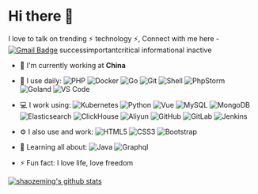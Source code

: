 # Hi there 👋

I love to talk on trending ⚡ technology ⚡,  Connect with me here -[![Gmail Badge](https://img.shields.io/badge/-szm19920426@gmail.com-c14438?style=plastic&logo=Gmail&logoColor=white&link=mailto:szm19920426@gmail.com)](mailto:szm19920426@gmail.com)
successimportantcritical informational inactive
- 🏢 I'm currently working at **China**
- 🚀 I use daily:
  ![PHP](https://img.shields.io/badge/-php-394989?style=plastic&logo=php)
  ![Docker](https://img.shields.io/badge/-Docker-8fcfd1?style=plastic&logo=docker)
  ![Go](https://img.shields.io/badge/-Go-9cf?style=plastic&logo=go)
  ![Git](https://img.shields.io/badge/-Git-black?style=plastic&logo=git)
  ![Shell](https://img.shields.io/badge/-Shell-blasck?style=plastic&logo=Shell)
  ![PhpStorm](https://img.shields.io/badge/-PhpStorm-007ACC?style=plastic&logo=phpstorm)
  ![Goland](https://img.shields.io/badge/-Goland-007ACC?style=plastic&logo=goland)
  ![VS Code](https://img.shields.io/badge/-VS%20Code-007ACC?style=plastic&logo=visual-studio-code)
- 💻 I work using:
  ![Kubernetes](https://img.shields.io/badge/-Kubernetes-blue?style=plastic&logo=kubernetes)
  ![Python](https://img.shields.io/badge/-Python-8fcfd1?style=plastic&logo=Python)
  ![Vue](https://img.shields.io/badge/-Vue-3b2e5a?style=plastic&logo=vuedotjs)
  ![MySQL](https://img.shields.io/badge/-MySQL-336791?style=plastic&logo=mysql)
  ![MongoDB](https://img.shields.io/badge/-MongoDB-black?style=plastic&logo=mongodb)
  ![Elasticsearch](https://img.shields.io/badge/-Elasticsearch-black?style=plastic&logo=elasticsearch)
  ![ClickHouse](https://img.shields.io/badge/-ClickHouse-black?style=plastic&logo=clickhouse)
  ![Aliyun](https://img.shields.io/badge/Aliyun-orange?style=plastic&logo=alibabacloud)
  ![GitHub](https://img.shields.io/badge/-GitHub-181717?style=plastic&logo=github)
  ![GitLab](https://img.shields.io/badge/-GitLab-FCA121?style=plastic&logo=gitlab)
  ![Jenkins](https://img.shields.io/badge/-Jenkins-black?style=plastic&logo=Jenkins) 
- ⚙️ I also use and work: 
  ![HTML5](https://img.shields.io/badge/-HTML5-E34F26?style=plastic&logo=html5&logoColor=white)
  ![CSS3](https://img.shields.io/badge/-CSS3-1572B6?style=plastic&logo=css3)
  ![Bootstrap](https://img.shields.io/badge/-Bootstrap-563D7C?style=plastic&logo=bootstrap)
- 🌱 Learning all about:
  ![Java](https://img.shields.io/badge/-Java-informational?style=plastic&logo=java)
  ![Graphql](https://img.shields.io/badge/-Graphql-E10098?style=plastic&logo=Graphql)
  
- ⚡️ Fun fact: I love life, love freedom

[![shaozeming's github stats](https://github-readme-stats.vercel.app/api?username=shaozeming&theme=9cf&show_icons=true)](https://github.com/shaozeming)
